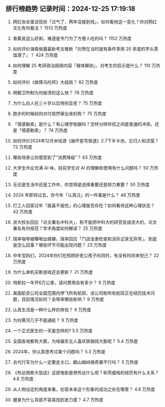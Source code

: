 
## 排行榜趋势 记录时间：2024-12-25 17:19:18
  
  1. 网红张全蛋谈现状「过气了，两年没接到戏」，如何看他这一变化？你对网红文化有何看法？ 1513 万热度
    
  2. 香蕉皮这么好剥，难道是专门为了方便人吃的吗？ 1152 万热度
    
  3. 如何评价海昏侯墓最新考古推断「刘贺在当时就有条件享用 20 多度的芋头蒸馏酒了」？ 424 万热度
    
  4. 如何理解 25 考研政治超纲内容「猴体解剖」，对考生的启示是什么？ 110 万热度
    
  5. 如何评价《故障乌托邦》大结局？ 82 万热度
    
  6. 明朝卫所制为何崩溃的这么快？ 78 万热度
    
  7. 为什么白人在三十岁以后特别显老？ 75 万热度
    
  8. 跑步的时候如何对付突然窜出来的狗？ 75 万热度
    
  9. 「情感勒索」是什么？有心理学依据吗？怎样分辨伴侣之间是普通的冲突，还是「情感勒索」？ 74 万热度
    
  10. 如何评价2024年12月米哈游《崩坏星穹铁道》2.7下半卡池，忘归人和流萤？ 72 万热度
    
  11. 哪些场景让你感受到了“消费降级”？ 63 万热度
    
  12. 大学生作业充满 AI 味，目前学生对 AI 的理解和使用有什么问题吗？ 50 万热度
    
  13. 无论是生活中还是工作中，你觉得是选择重要还是努力重要？ 50 万热度
    
  14. 2024 年即将过去，你今年「认真过」的一件事是什么？ 46 万热度
    
  15. 打工人回家过年「报喜不报忧」的心理是否存在？如何看待这种心理状态？ 42 万热度
    
  16. 浙大校长回应「论文署名中科大」，称不能把中科大的研究变成浙大的，论文署名有何规范？学术角度如何解读？ 25 万热度
    
  17. 瑞幸咖啡被曝喝出蟑螂，瑞幸回应「门店虫害检查和消杀记录无异常」，到底是怎么回事？哪些环节可能出现问题？ 23 万热度
    
  18. 中年宝妈们，2024年你们在照顾好老公孩子的同时，有没有时间来悦己？ 22 万热度
    
  19. 为什么单机买断游戏还会更新？ 21 万热度
    
  20. 特斯拉一年开6万公里，请问费用会有多少？ 9 万热度
    
  21. 美国航空公司全国范围内停飞所有航班，该公司称所有航班正在经历技术问题，目前情况如何？会带来哪些影响？ 9 万热度
    
  22. 认真生活是一种什么样的体验？ 9 万热度
    
  23. 为何黄河几乎不能通航？ 9 万热度
    
  24. 一个正式医生的一天是怎样的? 5.5 万热度
    
  25. 全国各地都有大鹅，为啥偏东北人喜欢铁锅炖大鹅呢？ 5.4 万热度
    
  26. 2024年，你认真思考过某个问题吗？ 5.3 万热度
    
  27. 古代行军为什么一定要走关口，翻山越岭搞奇袭不行吗？ 5 万热度
    
  28. 《布达佩斯大饭店》这部电影是想传达什么呢？和茨威格的经历有什么关系？ 4.8 万热度
    
  29. 从人物设定的角度来看，初音未来这个形象的成功之处在哪里？ 4.8 万热度
    
  30. 健身为什么背部不容易找到发力感？ 4.7 万热度
    
